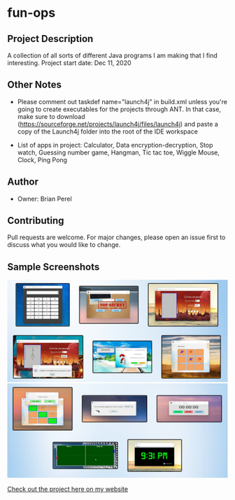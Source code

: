 # fun-ops

## Project Description

A collection of all sorts of different Java programs I am making that I find interesting. Project start date: Dec 11, 2020

## Other Notes

* Please comment out taskdef name="launch4j" in build.xml unless you're going to create executables
for the projects through ANT. In that case, make sure to download
(https://sourceforge.net/projects/launch4j/files/launch4j) and paste a copy of the Launch4j folder into the root of the IDE workspace

* List of apps in project: Calculator, Data encryption-decryption, Stop watch, Guessing number game, Hangman, Tic tac toe, Wiggle Mouse, Clock, Ping Pong

## Author

- Owner: Brian Perel

## Contributing

Pull requests are welcome. For major changes, please open an issue first to discuss what you would like to change.

## Sample Screenshots

![Example apps-1](res/graphics/repo_demo/demo1.png "Samples of the programs")
![Example apps-2](res/graphics/repo_demo/demo2.png "More samples of the programs")

[Check out the project here on my website](https://brianperel.github.io/side_projects.htm)
